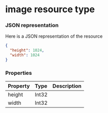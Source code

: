 # image resource type



### JSON representation

Here is a JSON representation of the resource

```json
{
  "height": 1024,
  "width": 1024
}

```
### Properties
| Property	   | Type	|Description|
|:---------------|:--------|:----------|
|height|Int32||
|width|Int32||

<!-- uuid: aae58cf1-d685-41f4-b307-4d2108734743
2015-10-09 16:05:02 UTC -->